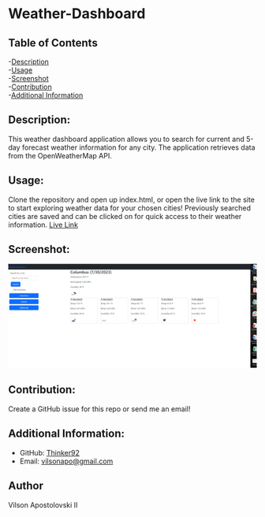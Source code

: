 # Weather-Dashboard

## Table of Contents
  -[Description](#description)   
  -[Usage](#usage)   
  -[Screenshot](#screenshot)   
  -[Contribution](#contribution)  
  -[Additional Information](#additional-info)

## Description:
This weather dashboard application allows you to search for current and 5-day forecast weather information for any city. The application retrieves data from the OpenWeatherMap API.

## Usage:
Clone the repository and open up index.html, or open the live link to the site to start exploring weather data for your chosen cities! Previously searched cities are saved and can be clicked on for quick access to their weather information. [Live Link](https://thinker92.github.io/Weather-Repo/)

## Screenshot:
![Screenshot](./assets/screenshot.png)

## Contribution:
Create a GitHub issue for this repo or send me an email! 

## Additional Information:
  - GitHub: [Thinker92](https://github.com/Thinker92)
  - Email: vilsonapo@gmail.com

## Author
Vilson Apostolovski II
